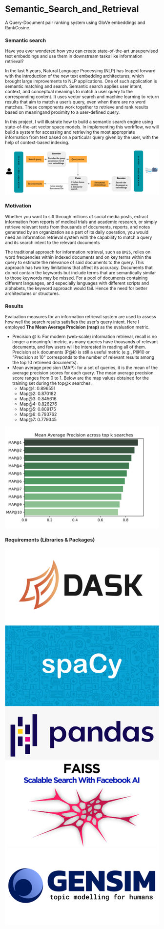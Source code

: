 # Semantic_Search_and_Retrieval
A Query-Document pair ranking system using GloVe embeddings and RankCosine.


### Semantic search
Have you ever wondered how you can create state-of-the-art unsupervised text embeddings and use them in downstream tasks like information retrieval?

In the last 5 years, Natural Language Processing (NLP) has leaped forward with the introduction of the new text embedding architectures, which brought large improvements to NLP applications. One of such application is semantic matching and search. Semantic search applies user intent, context, and conceptual meanings to match a user query to the corresponding content. It uses vector search and machine learning to return results that aim to match a user’s query, even when there are no word matches.
These components work together to retrieve and rank results based on meaningand proximity to a user-defined query.

In this project, I will illustrate how to build a semantic search engine using state-of-the-art vector space models. In implementing this workflow, we will build a system for accessing and retrieving the most appropriate information from text based on a particular query given by the user, with the help of context-based indexing.

![Process Workflow](static/workflow.png)

### Motivation
Whether you want to sift through millions of social media posts, extract information from reports of medical trials and academic research, or simply retrieve relevant texts from thousands of documents, reports, and notes generated by an organization as a part of its daily operation, you would need an information retrieval system with the capability to match a query and its search intent to the relevant documents

The traditional approach for information retrieval, such as `BM25`, relies on word frequencies within indexed documents and on key terms within the query to estimate the relevance of said documents to the query. This approach has two key limitations that affect its accuracy. Documents that do not contain the keywords but include terms that are semantically similar to those keywords may be missed. For a pool of documents containing different languages, and especially languages with different scripts and alphabets, the keyword approach would fail. Hence the need for better architectures or structures.


### Results
Evaluation measures for an information retrieval system are used to assess how well the search results satisfies the user's query intent. Here I employed **The Mean Average Precision (map)** as the evaluation metric.


- Precision @ k: For modern (web-scale) information retrieval, recall is no longer a meaningful metric, as many queries have thousands of relevant documents, and few users will be interested in reading all of them. Precision at k documents (P@k) is still a useful metric (e.g., P@10 or "Precision at 10" corresponds to the number of relevant results among the top 10 retrieved documents).
- Mean average precision (MAP): for a set of queries, it is the mean of the average precision scores for each query. The mean average  precision score ranges from 0 to 1. Below are the map values obtained for the training set during the top@k searches.
  - Map@1: 0.896551
  - Map@2: 0.870182
  - Map@3: 0.845616
  - Map@4: 0.826276
  - Map@5: 0.809175
  - Map@6: 0.793762
  - Map@7: 0.779345
  
![MAP](static/MAP.png)

### Requirements (Libraries & Packages)

![Dask](static/dask.png) ![Spacy](static/spacy.jpg) 
![Pandas](static/pandas(2).png) ![faiss](static/faiss.png) 
![Gensim](static/gensim.png) 


